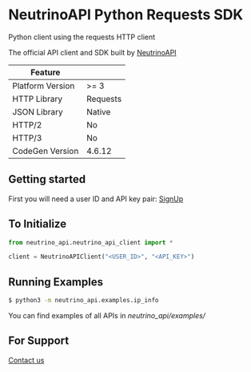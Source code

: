 # NeutrinoAPI Python Requests SDK

Python client using the requests HTTP client

The official API client and SDK built by [NeutrinoAPI](https://www.neutrinoapi.com/)

| Feature          |          |
|------------------|----------|
| Platform Version | >= 3     |
| HTTP Library     | Requests |
| JSON Library     | Native   |
| HTTP/2           | No       |
| HTTP/3           | No       |
| CodeGen Version  | 4.6.12   |

## Getting started

First you will need a user ID and API key pair: [SignUp](https://www.neutrinoapi.com/signup/)

## To Initialize 
```python
from neutrino_api.neutrino_api_client import *

client = NeutrinoAPIClient("<USER_ID>", "<API_KEY>")
```

## Running Examples

```sh
$ python3 -m neutrino_api.examples.ip_info
```
You can find examples of all APIs in _neutrino_api/examples/_

## For Support 
[Contact us](https://www.neutrinoapi.com/contact-us/)

